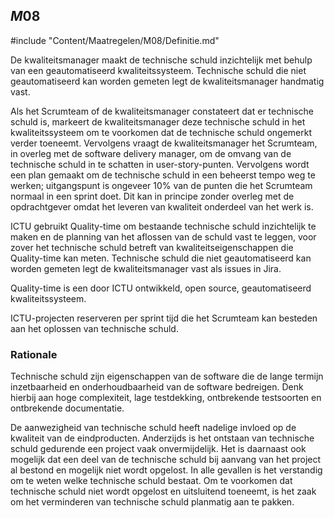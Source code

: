 ## $M08$

#include "Content/Maatregelen/M08/Definitie.md"

De kwaliteitsmanager maakt de technische schuld inzichtelijk met behulp van een geautomatiseerd kwaliteitssysteem. Technische schuld die niet geautomatiseerd kan worden gemeten legt de kwaliteitsmanager handmatig vast.

Als het Scrumteam of de kwaliteitsmanager constateert dat er technische schuld is, markeert de kwaliteitsmanager deze technische schuld in het kwaliteitssysteem om te voorkomen dat de technische schuld ongemerkt verder toeneemt. Vervolgens vraagt de kwaliteitsmanager het Scrumteam, in overleg met de software delivery manager, om de omvang van de technische schuld in te schatten in user-story-punten. Vervolgens wordt een plan gemaakt om de technische schuld in een beheerst tempo weg te werken; uitgangspunt is ongeveer 10% van de punten die het Scrumteam normaal in een sprint doet. Dit kan in principe zonder overleg met de opdrachtgever omdat het leveren van kwaliteit onderdeel van het werk is.

ICTU gebruikt Quality-time om bestaande technische schuld inzichtelijk te maken en de planning van het aflossen van de schuld vast te leggen, voor zover het technische schuld betreft van kwaliteitseigenschappen die Quality-time kan meten. Technische schuld die niet geautomatiseerd kan worden gemeten legt de kwaliteitsmanager vast als issues in Jira.

Quality-time is een door ICTU ontwikkeld, open source, geautomatiseerd kwaliteitssysteem.

ICTU-projecten reserveren per sprint tijd die het Scrumteam kan besteden aan het oplossen van technische schuld.

### Rationale

Technische schuld zijn eigenschappen van de software die de lange termijn inzetbaarheid en onderhoudbaarheid van de software bedreigen. Denk hierbij aan hoge complexiteit, lage testdekking, ontbrekende testsoorten en ontbrekende documentatie.

De aanwezigheid van technische schuld heeft nadelige invloed op de kwaliteit van de eindproducten. Anderzijds is het ontstaan van technische schuld gedurende een project vaak onvermijdelijk. Het is daarnaast ook mogelijk dat een deel van de technische schuld bij aanvang van het project al bestond en mogelijk niet wordt opgelost. In alle gevallen is het verstandig om te weten welke technische schuld bestaat. Om te voorkomen dat technische schuld niet wordt opgelost en uitsluitend toeneemt, is het zaak om het verminderen van technische schuld planmatig aan te pakken.
